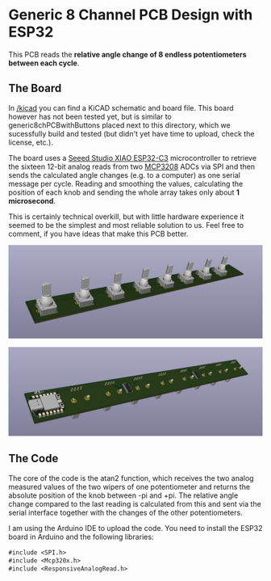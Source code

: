 # Generic 8 Channel PCB Design with ESP32

This PCB reads the **relative angle change of 8 endless potentiometers between each cycle**. 

## The Board

In [/kicad](/kicad) you can find a KiCAD schematic and board file. This board however has not been tested yet, but is similar to generic8chPCBwithButtons placed next to this directory, which we sucessfully build and tested (but didn't yet have time to upload, check the license, etc.).

The board uses a [Seeed Studio XIAO ESP32-C3](https://wiki.seeedstudio.com/XIAO_ESP32C3_Getting_Started/) microcontroller to retrieve the sixteen 12-bit analog reads from two [MCP3208](https://www.microchip.com/en-us/product/mcp3208) ADCs via SPI and then sends the calculated angle changes (e.g. to a computer) as one serial message per cycle. Reading and smoothing the values, calculating the position of each knob and sending the whole array takes only about **1 microsecond**. 

This is certainly technical overkill, but with little hardware experience it seemed to be the simplest and most reliable solution to us. Feel free to comment, if you have ideas that make this PCB better.

![PCB top side](img/pcb_top.jpg)

![PCB bottom side](img/pcb_bottom.jpg)

## The Code

The core of the code is the atan2 function, which receives the two analog measured values of the two wipers of one potentiometer and returns the absolute position of the knob between -pi and +pi. The relative angle change compared to the last reading is calculated from this and sent via the serial interface together with the changes of the other potentiometers.

I am using the Arduino IDE to upload the code. You need to install the ESP32 board in Arduino and the following libraries:

```Arduino
#include <SPI.h>
#include <Mcp320x.h>
#include <ResponsiveAnalogRead.h>
```


